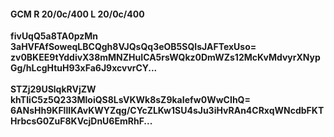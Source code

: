 #### GCM R 20/0c/400 L 20/0c/400
**fivUqQ5a8TA0pzMn**<br/>**3aHVFAfSoweqLBCQgh8VJQsQq3eOB5SQIsJAFTexUso=**<br/>**zv0BKEE9tYddivX38mMNZHuICA5rsWQkz0DmWZs12McKvMdvyrXNypGg/hLcgHtuH93xFa6J9xcvvrCY...**<br/><br/>
**STZj29USlqkRVjZW**<br/>**khTIiC5z5Q233MloiQS8LsVKWk8sZ9kaIefw0WwCIhQ=**<br/>**6ANsHh9KFllIKAvKWYZqg/CYcZLKw1SU4sJu3iHvRAn4CRxqWNcdbFKTHrbcsG0ZuF8KVcjDnU6EmRhF...**